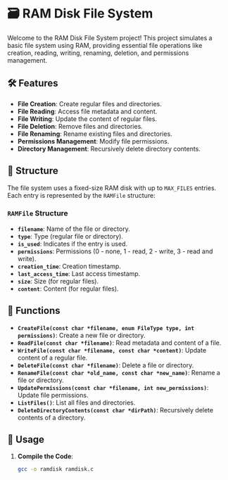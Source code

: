 # 🗃️ RAM Disk File System

Welcome to the RAM Disk File System project! This project simulates a basic file system using RAM, providing essential file operations like creation, reading, writing, renaming, deletion, and permissions management.

## 🛠️ Features

- **File Creation**: Create regular files and directories.
- **File Reading**: Access file metadata and content.
- **File Writing**: Update the content of regular files.
- **File Deletion**: Remove files and directories.
- **File Renaming**: Rename existing files and directories.
- **Permissions Management**: Modify file permissions.
- **Directory Management**: Recursively delete directory contents.

## 📂 Structure

The file system uses a fixed-size RAM disk with up to `MAX_FILES` entries. Each entry is represented by the `RAMFile` structure:

### `RAMFile` Structure

- **`filename`**: Name of the file or directory.
- **`type`**: Type (regular file or directory).
- **`is_used`**: Indicates if the entry is used.
- **`permissions`**: Permissions (0 - none, 1 - read, 2 - write, 3 - read and write).
- **`creation_time`**: Creation timestamp.
- **`last_access_time`**: Last access timestamp.
- **`size`**: Size (for regular files).
- **`content`**: Content (for regular files).

## 🔧 Functions

- **`CreateFile(const char *filename, enum FileType type, int permissions)`**: Create a new file or directory.
- **`ReadFile(const char *filename)`**: Read metadata and content of a file.
- **`WriteFile(const char *filename, const char *content)`**: Update content of a regular file.
- **`DeleteFile(const char *filename)`**: Delete a file or directory.
- **`RenameFile(const char *old_name, const char *new_name)`**: Rename a file or directory.
- **`UpdatePermissions(const char *filename, int new_permissions)`**: Update file permissions.
- **`ListFiles()`**: List all files and directories.
- **`DeleteDirectoryContents(const char *dirPath)`**: Recursively delete contents of a directory.

## 🚀 Usage

1. **Compile the Code**:

   ```sh
   gcc -o ramdisk ramdisk.c
